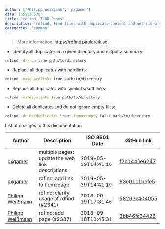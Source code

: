 ```yaml
---
author: ['Philipp Weißmann', 'pxgamer']
date: 1559133670
title: "rdfind, TLDR Pages"
description: "rdfind, Find files with duplicate content and get rid of them."
categories: "common"
---
```

> More information: <https://rdfind.pauldreik.se>.

- Identify all duplicates in a given directory and output a summary:

```bash
rdfind -dryrun true path/to/directory
```

- Replace all duplicates with hardlinks:

```bash
rdfind -makehardlinks true path/to/directory
```

- Replace all duplicates with symlinks/soft links:

```bash
rdfind -makesymlinks true path/to/directory
```

- Delete all duplicates and do not ignore empty files:

```bash
rdfind -deleteduplicates true -ignoreempty false path/to/directory
```
List of changes to this documentation


Author | Description | ISO 8601 Date | GitHub link
------|-----|-----|-----
[pxgamer](mailto:owzie123@gmail.com) | multiple pages: update the web link descriptions | 2019-05-29T14:41:10 | [f2b1446e6247](https://github.com/tldr-pages/tldr/commit/f2b1446e6247d3e794ee6577dee0c867dfc9af26)
[pxgamer](mailto:owzie123@gmail.com) | rdfind: add link to homepage | 2019-05-29T14:41:10 | [83e0111befe5](https://github.com/tldr-pages/tldr/commit/83e0111befe517106bc32decb08548d5c61d0e33)
[Philipp Weißmann](mailto:github@philipp-weissmann.de) | rdfind: clarify usage of rdfind (#2341) | 2018-09-19T17:31:46 | [58263e404055](https://github.com/tldr-pages/tldr/commit/58263e4040554375f81a361c2b6ae7fc466785f2)
[Philipp Weißmann](mailto:github@philipp-weissmann.de) | rdfind: add page (#2337) | 2018-09-18T11:45:31 | [3bb46fd34426](https://github.com/tldr-pages/tldr/commit/3bb46fd34426a83c26aa9e77c1579085612944a4)

